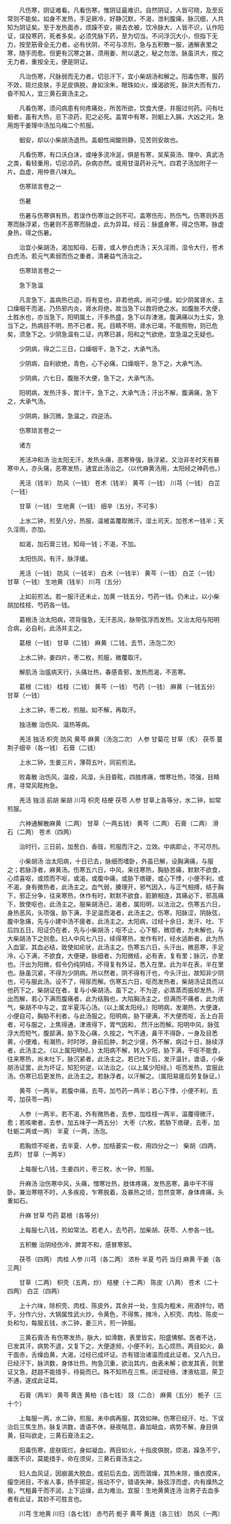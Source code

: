 <!-- { "loadSidebar": true } -->
　　凡伤寒，阴证难看。凡看伤寒，惟阴证最难识。自然阴证，人皆可晓，及至反常则不能矣。如身不发热，手足厥冷，好静沉默，不渴，泄利腹痛，脉沉细，人共知为阴证矣。至于发热面赤，烦躁不安，揭去衣被，饮冷脉大，人皆不识，认作阳证，误投寒药，死者多矣。必须凭脉下药，至为切当。不问浮沉大小，但指下无力，按至筋骨全无力者，必有伏阴，不可与凉剂，急与五积散一服，通解表里之寒，随手而愈。但更有沉寒之甚，须用姜、附以退之，秘之勿泄。脉虽洪大，按之无力者，重按全无，便是阴证。

　　凡治伤寒，尺脉弱而无力者，切忌汗下，宜小柴胡汤和解之。阳毒伤寒，服药不效，斑烂皮肤，手足皮俱脱，身如涂朱，眼珠如火，燥渴欲死，脉洪大而有力，昏不知人，宜三黄石膏汤主之。

　　凡看伤寒，须问病患有何疼痛处，所苦所欲，饮食大便，并服过何药。问有吐蛔者，虽有大热，忌下凉药，犯之必死。盖胃中有寒，则蛔上入膈，大凶之兆，急用炮干姜理中汤加乌梅二个煎服。

　　蛔安，却以小柴胡汤退热。盖蛔性闻酸则静，见苦则安故也。

　　凡看伤寒，有口沃白沫，或唾多流冷涎，俱是有寒，吴茱萸汤、理中、真武汤之类，看轻重用，切忌凉药。杂病亦然。或用甘温药补元气，四君子汤加附子一片。血虚，用仲景八味丸。

　　伤寒琐言卷之一

　　伤暑

　　伤暑与伤寒俱有热，若误作伤寒治之则不可。盖寒伤形，热伤气。伤寒则外恶寒而脉浮紧，伤暑则不恶寒而脉虚，此为异耳。经云：脉盛身寒，得之伤寒。脉虚身热，得之伤暑。

　　治宜小柴胡汤，渴加知母、石膏，或人参白虎汤；天久淫雨，湿令大行，苍术白虎汤。若元气素弱而伤之重者，清暑益气汤治之。

　　伤寒琐言卷之一

　　急下急温

　　凡言急下，盖病热已迫，将有变也，非若他病，尚可少缓。如少阴属肾水，主口燥咽干而渴，乃热邪内炎，肾水将绝，故当急下以救将绝之水。如腹胀不大便，土胜水也，亦当急下。阳明属土，汗多热盛，急下以存津液。腹满痛以为土实，急当下之。热病目不明，热不已者，死。目睛不明，肾水已竭，不能照物，则已危矣，须急下之。少阴急温有二证，内寒已甚，阳和之气欲绝，宜急温之无疑也。

　　少阴病，得之二三日，口燥咽干，急下之，大承气汤。

　　少阴病，自利欲绝，青色，心下必痛，口燥咽干，急下之，大承气汤。

　　少阴病，六七日，腹胀不大便，急下之，大承气汤。

　　阳明病，发热汗多，胃汁干，急下之，大承气汤；汗出不解，腹满痛，急下之，大承气汤。

　　少阴病，脉沉微，急温之，四逆汤。

　　伤寒琐言卷之一

　　诸方

　　羌活冲和汤 治太阳无汗，发热头痛，恶寒脊强，脉浮紧。又治非冬时天有暴寒中人，亦头痛，恶寒发热，通宜此汤治之。（以代麻黄汤用，太阳经之神药也。）

　　羌活（钱半） 防风（一钱） 苍术（钱半） 黄芩（一钱） 川芎（一钱） 白芷（一钱）

　　甘草（一钱） 生地黄（一钱） 细辛（五分，不可多）

　　上水二钟，煎至八分，热服，温被盖覆取微汗。湿土司天，加苍术一钱半；天久淫雨，亦加。

　　如渴，加石膏三钱，知母一钱；不渴，不加。

　　太阳伤风，有汗，脉浮缓。

　　羌活（一钱） 防风（一钱半） 白术（一钱半） 黄芩（一钱） 白芷（一钱） 甘草（一钱） 生地黄（钱半） 川芎（五分）

　　上如前煎法。若一服汗还未止，加黄 一钱五分，芍药一钱。仍未止，以小柴胡加桂枝、芍药各一钱。

　　葛根汤 治太阳病，项背强急，无汗恶风，脉带弦浮而发热。又治太阳与阳明合病，必自利，此汤并主之。

　　葛根（一钱） 甘草（二钱） 麻黄（二钱，去节，汤泡二次）

　　上水二钟，姜四片，枣二枚，煎服，微覆取汗。

　　解肌汤 治瘟病天行，头痛壮热，春感青邪，发热而渴，不恶寒。

　　葛根（二钱） 桂枝（二钱） 黄芩（一钱） 芍药（一钱） 麻黄（一钱五分） 甘草（一钱）

　　上水二钟，枣二枚，煎服。如不解，再取汗。

　　独活散 治伤风、温热等病。

　　羌活 独活 枳壳 防风 黄芩 麻黄（汤泡二次） 人参 甘菊花 甘草（炙） 茯苓 蔓荆子细辛（各一钱） 石膏（二钱）

　　上水二钟，生姜三片，薄荷五叶，同前煎法。

　　败毒散 治伤风，温疫，风湿，头目昏眩，四肢疼痛，憎寒壮热，项强，目睛疼，寻常风眩拘急。

　　羌活 独活 前胡 柴胡 川芎 枳壳 桔梗 茯苓 人参 甘草上各等分，水二钟，如常煎服。

　　六神通解散麻黄（二两） 甘草（一两五钱） 黄芩（二两） 石膏（二两） 滑石（二两） 苍术（四两）

　　治时行，三日前，加葱白、香豉，煎服而汗之，立效。中病即止，不可尽剂。

　　小柴胡汤 治太阳病，十日已去，脉细而嗜卧，外虽已解，设胸满痛，与服之；若脉浮者，麻黄汤。伤寒五六日，中风，来往寒热，胸胁苦痛，默默不欲食，心烦喜呕，或烦而不呕，或渴，或腹中痛，或胁下痞硬，或心下悸，小便不利，或不渴，身有微热者，此汤主之。血气弱，腠理开，邪气因入，与正气相搏，结于胸下，邪正分争，往来寒热，休作有时，默默不欲食，脏腑相连，其痛必下，邪高痛下，致使呕也，此汤主之。服柴胡汤已，渴者，属阳明，以法治之。伤寒五六日，身热恶风，头项强，胁下满，手足温而渴者，此汤主之。伤寒，阳脉涩，阴脉弦，腹中急痛，先与小建中汤不瘥者，此汤主之。太阳病，过经十余日，发汗、吐、下后四五日，阳证仍在者，先与小柴胡汤；呕不止，心下郁，微烦者，为未解也，与大柴胡汤下之则愈。妇人中风七八日，续得寒热，发作有时，经水适断者，此为热入血室，其血必结，致使如疟状，此汤主之。伤寒五六日，头汗出，微恶寒，手足冷，心下满，不欲食，大便硬，脉细者，为阳微结，必有表，复有里；脉沉，亦里也。汗出为阳微，假令仍纯阴结，不得复有外证，悉入在里。此为半在表，半在里也。脉虽沉紧，不得为少阴病。所以然者，阴不得有汗也，今头汗出，故知非少阴也，可与服此汤。设不了，得尿而解。伤寒五六日，呕而发热者，柴胡汤证具而以他药下之，柴胡证在者，复与小柴胡汤。虽下之，不为逆，必蒸蒸而振却发热，汗出而解，若心下满而腹痛者，此为结胸也，大陷胸汤主之。但满而不痛者，此为痞气，柴胡不中与之，宜半夏泻心汤。（以上属太阳经。）阳明病，发潮热，大便溏，小便自可，胸胁不利者，与此汤服之。阳明病，胁下硬满，不大便而呕，舌上白苔者，可与服之，上焦得通，津液得下，胃气因和， 然汗出而解。阳明中风，脉弦浮大而短气，腹部满，胁下及心痛，久按之，气不通，鼻干不得卧，一身及目悉黄，小便难，有潮热，时时哕，身前后肿，刺之少瘥，外不解，病过十日，脉续浮者，此汤主之。（以上属阳明经。）太阳病不解，转入少阳，胁下满，干呕不能食，往来寒热，尚未吐下，脉沉紧者，此汤主之。若已吐下后，发汗温针，谵语，小柴胡汤证罢，此为坏证，知犯何逆，以法治之。（以上属少阳经。）呕而发热，宜服此汤。伤寒已后更发热，此汤主之。若脉浮者，以汗解之。（属阳易瘥后劳复脉证。）

　　黄芩（一两半。若腹中痛，去芩，加芍药一两半；若心下悸，小便不利，去芩，加茯苓一两）

　　人参（一两半。若不渴，外有微热者，去参，加桂枝一两半，温覆得微汗，愈；若咳嗽者，去参，加五味子一两五分） 大枣（六枚，若胁下痞硬，去枣，加牡蛎二两或一两） 半夏（一两，汤泡。

　　若胸烦不呕者，去半夏、人参，加栝蒌实一枚，用四分之一） 柴胡（四两，去芦） 甘草（一两半）

　　上每服七八钱，生姜四片，枣三枚，水一钟，煎服。

　　升麻汤 治伤寒中风，头痛，憎寒壮热，肢体疼痛，发热恶寒，鼻中干不得卧。兼治寒暄不时，人多疾疫，乍寒脱着，及暴热之顷，忽然变寒，身体疼痛，头重如石。

　　升麻 甘草 芍药 葛根（各等分）

　　上每服七八钱，煎如常法。若老人，去芍药，加柴胡、茯苓、人参各一钱。

　　五积散 治阴经伤冷，脾胃不和，感冒寒邪。

　　茯苓（四两） 肉桂 人参 川芎（各二两） 浓朴 半夏 芍药 当归 麻黄 干姜（各三两）

　　甘草（二两） 枳壳（五两，炒） 桔梗（十二两） 陈皮（八两） 苍术（二十四两） 白芷（四两）

　　上十六味，除枳壳、肉桂、陈皮外，其余并一处，生捣为粗末，用酒拌匀，晒干，分作六分，大锅属性武火炒，令黄色，不得焦，摊冷，入枳壳、肉桂、陈皮一处和匀，每服五钱，水二钟，姜三片，煎一钟服。

　　三黄石膏汤 有伤寒发热，脉大，如滑数，表里皆实，阳盛怫郁。医者不达，已发其汗，病势不退，又复下之，大便遂频，小便不利，五心烦热，两目如火，鼻干面赤，舌燥齿黄，大渴，过经已成坏证。亦有错治诸温而成此证者。又八九日，已经汗下，脉洪数，身体壮热，拘急沉重，欲治其内，由表未解；欲发其表，则里证又急，趑趄不能措手，待毙而已。殊不知热在三焦，闭涩经络，津液枯涸，荣卫不通，遂成此证耳。

　　石膏（两半） 黄芩 黄连 黄柏（各七钱） 豉（二合） 麻黄（五分） 栀子（三十个）

　　上每服一两，水二钟，煎服。未中病再服，其效如神。伤寒已经汗、吐、下误治后三焦生热，脉复洪数，谵语不休，昼夜喘息，鼻加衄血，病势不解，身目俱黄，狂叫欲走，三黄石膏汤主之。

　　阳毒伤寒，皮肤斑烂，身如凝血，两目如火，十指皮俱脱，烦渴，躁急不宁，庸医不识，莫能措手，命在须臾，三黄石膏汤主之。

　　妇人血风证，因崩漏大脱血，或前后去血，因而涸燥，其热未除，循衣摸床，撮空闭目，不省人事，扬手掷足，摇动不宁，错语失神，脉弦浮而虚，内有燥热之极，气粗鼻干而不润，上下运燥，此为难治。宜服：生地黄黄连汤 治男子去血多者有此证，其妙不可胜言也。

　　川芎 生地黄 川归（各七钱） 赤芍药 栀子 黄芩 黄连（各三钱） 防风（一两）

